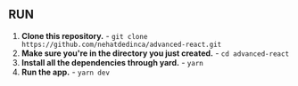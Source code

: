 ## RUN
1. **Clone this repository.** - `git clone https://github.com/nehatdedinca/advanced-react.git`
2. **Make sure you're in the directory you just created.** - `cd advanced-react`
3. **Install all the dependencies through yard.** - `yarn`
4. **Run the app.** - `yarn dev`
